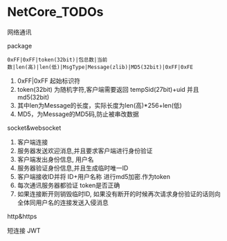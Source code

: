 # NetCore_TODOs



网络通讯

package

 ```0xFF|0xFF|token(32bit)|包总数|当前数|len(高)|len(低)|MsgType|Message(zlib)|MD5(32bit)|0xFF|0xFE```

1. 0xFF|0xFF 起始标识符
2. token(32bit) 为随机字符,客户端需要返回 tempSid(27bit)+uid 并且md5(32bit)
3. 其中len为Message的长度，实际长度为len(高)*256+len(低)
4. MD5，为Message的MD5码,防止被串改数据


socket&websocket

1. 客户端连接
2. 服务器发送欢迎消息,并且要求客户端进行身份验证
3. 客户端发出身份信息, 用户名
4. 服务器验证身份信息,并且生成临时唯一ID
5. 客户端接收ID并将 ID+用户名称 进行md5加密.作为token
6. 每次通讯服务器都验证 token是否正确
7. 如果连接断开则销毁临时ID, 如果没有断开的时候再次请求身份验证的话则向全体同用户名的连接发送入侵消息



http&https

短连接 JWT

